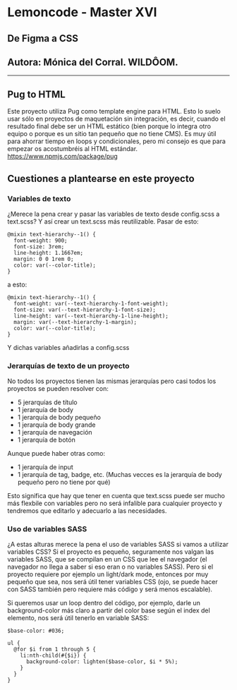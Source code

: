# Lemoncode - Master XVI
## De Figma a CSS
## Autora: Mónica del Corral. WILDÔOM.
___

## Pug to HTML

Este proyecto utiliza Pug como template engine para HTML. Esto lo suelo usar sólo en proyectos de maquetación sin integración, es decir, cuando el resultado final debe ser un HTML estático (bien porque lo integra otro equipo o porque es un sitio tan pequeño que no tiene CMS). Es muy útil para ahorrar tiempo en loops y condicionales, pero mi consejo es que para empezar os acostumbréis al HTML estándar.
https://www.npmjs.com/package/pug


## Cuestiones a plantearse en este proyecto

### Variables de texto

¿Merece la pena crear y pasar las variables de texto desde config.scss a text.scss? Y así crear un text.scss más reutilizable.
Pasar de esto:

```
@mixin text-hierarchy--1() {
  font-weight: 900;
  font-size: 3rem;
  line-height: 1.1667em;
  margin: 0 0 1rem 0;
  color: var(--color-title);
}
```

a esto:

```
@mixin text-hierarchy--1() {
  font-weight: var(--text-hierarchy-1-font-weight);
  font-size: var(--text-hierarchy-1-font-size);
  line-height: var(--text-hierarchy-1-line-height);
  margin: var(--text-hierarchy-1-margin);
  color: var(--color-title);
}
```
Y dichas variables añadirlas a config.scss

### Jerarquías de texto de un proyecto

No todos los proyectos tienen las mismas jerarquías pero casi todos los proyectos se pueden resolver con:
- 5 jerarquías de título
- 1 jerarquía de body
- 1 jerarquía de body pequeño
- 1 jerarquía de body grande
- 1 jerarquía de navegación
- 1 jerarquía de botón

Aunque puede haber otras como:
- 1 jerarquía de input
- 1 jerarquía de tag, badge, etc. (Muchas vecces es la jerarquía de body pequeño pero no tiene por qué)

Esto significa que hay que tener en cuenta que text.scss puede ser mucho más flexbile con variables pero no será infalible para cualquier proyecto y tendremos que editarlo y adecuarlo a las necesidades.


### Uso de variables SASS

¿A estas alturas merece la pena el uso de variables SASS si vamos a utilizar variables CSS? 
Si el proyecto es pequeño, seguramente nos valgan las variables SASS, que se compilan en un CSS que lee el navegador (el navegador no llega a saber si eso eran o no variables SASS). Pero si el proyecto requiere por ejemplo un light/dark mode, entonces por muy pequeño que sea, nos será útil tener variables CSS (ojo, se puede hacer con SASS también pero requiere más código y será menos escalable).

Si queremos usar un loop dentro del código, por ejemplo, darle un background-color más claro a partir del color base según el index del elemento, nos será útil tenerlo en variable SASS:

```
$base-color: #036;

ul {
  @for $i from 1 through 5 {
    li:nth-child(#{$i}) {
      background-color: lighten($base-color, $i * 5%);
    }
  }
}
```

